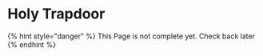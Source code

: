 # Holy Trapdoor

{% hint style="danger" %}
This Page is not complete yet. Check back later
{% endhint %}

